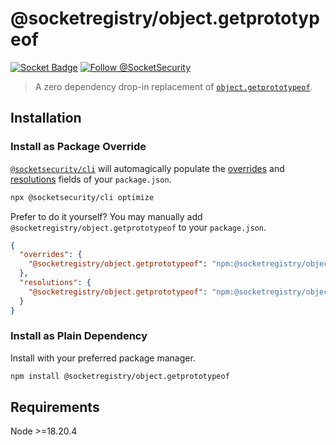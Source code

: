 # @socketregistry/object.getprototypeof

[![Socket Badge](https://socket.dev/api/badge/npm/package/@socketregistry/object.getprototypeof)](https://socket.dev/npm/package/@socketregistry/object.getprototypeof)
[![Follow @SocketSecurity](https://img.shields.io/twitter/follow/SocketSecurity?style=social)](https://twitter.com/SocketSecurity)

> A zero dependency drop-in replacement of
> [`object.getprototypeof`](https://www.npmjs.com/package/object.getprototypeof).

## Installation

### Install as Package Override

[`@socketsecurity/cli`](https://www.npmjs.com/package/@socketsecurity/cli) will
automagically populate the
[overrides](https://docs.npmjs.com/cli/v9/configuring-npm/package-json#overrides)
and [resolutions](https://yarnpkg.com/configuration/manifest#resolutions) fields
of your `package.json`.

```sh
npx @socketsecurity/cli optimize
```

Prefer to do it yourself? You may manually add
`@socketregistry/object.getprototypeof` to your `package.json`.

```json
{
  "overrides": {
    "@socketregistry/object.getprototypeof": "npm:@socketregistry/object.getprototypeof@^1"
  },
  "resolutions": {
    "@socketregistry/object.getprototypeof": "npm:@socketregistry/object.getprototypeof@^1"
  }
}
```

### Install as Plain Dependency

Install with your preferred package manager.

```sh
npm install @socketregistry/object.getprototypeof
```

## Requirements

Node &gt;=18.20.4
